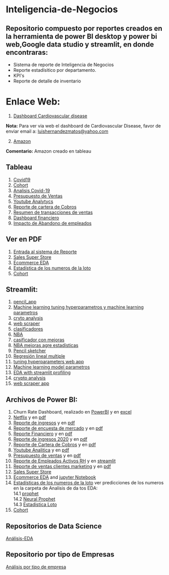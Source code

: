 # Inteligencia-de-Negocios

##  Repositorio  compuesto por reportes creados en la herramienta de power BI desktop y power bi web,Google data studio y streamlit, en donde encontraras:  

- Sistema de reporte de Inteligencia de Negocios
- Reporte estadísitico por departamento.
- KPI's
- Reporte de detalle de inventario  


# Enlace Web:  


1. [Dashboard Cardiovascular disease](https://datastudio.google.com/s/oc9zJabceAI)

**Nota:** Para ver via web el dashboard de Cardiovascular Disease, favor de  enviar email a: luishernandezmatos@yahoo.com

2. [Amazon](https://public.tableau.com/app/profile/luis.hernandez3032/viz/AmzonDash/Amazon?publish=yes)

**Comentario:**
Amazon creado en tableau  

## Tableau
1. [Covid19](https://public.tableau.com/views/CovidPortafolio/Dashboard1?:language=es-ES&publish=yes&:display_count=n&:origin=viz_share_link)
2. [Cohort](https://public.tableau.com/app/profile/luis.hernandez3032/viz/Cohort_16890033771610/cohort?publish=yes)
3. [Analisis Covid-19](https://public.tableau.com/app/profile/luis.hernandez3032/viz/CovidAnalysis_16898814050200/Covid-19?publish=yes)
4. [Presupuesto de Ventas](https://public.tableau.com/app/profile/luis.hernandez3032/viz/PresupuestodeVentas_17049010936120/Presupuesto?publish=yes)
5. [Youtube Analytycs](https://public.tableau.com/app/profile/luis.hernandez3032/viz/YotubeAnalytics/Yotube)
6. [Reporte de cartera de Cobros](https://public.tableau.com/app/profile/luis.hernandez3032/viz/ReportedeCobranzaDashboard/cobros)
7. [Resumen de transacciones de ventas](https://public.tableau.com/app/profile/luis.hernandez3032/viz/FOMICUSTIKS/Dashboard1)
8. [Dashboard financiero](https://public.tableau.com/app/profile/luis.hernandez3032/viz/DIZTEKU/Dashboard1)
9. [Impacto de Abandono de empleados](https://public.tableau.com/views/fugadeempleados/Dashboard1?:language=es-ES&publish=yes&:sid=&:display_count=n&:origin=viz_share_link)

## Ver en PDF
1. [Entrada al sistema de Reporte](https://github.com/luishernand/Inteligencia-de-Negocios/blob/master/estadisticas.pdf)
2. [Sales Super Store](https://github.com/luishernand/Inteligencia-de-Negocios/blob/master/salessupertores.pdf)
3. [Ecommerce EDA](https://github.com/luishernand/Inteligencia-de-Negocios/blob/master/ecommerce%20EDA.pdf)
4. [Estadística de los numeros de la loto](https://github.com/luishernand/Inteligencia-de-Negocios/blob/master/estadisticas_loto.pdf)
5. [Cohort](https://github.com/luishernand/Inteligencia-de-Negocios/blob/master/cohort.pdf)


## Streamlit:
1. [pencil_app](https://github.com/luishernand/pencil_app)
1. [Machine learning tuning  hyperparametros y machine learning parametros](https://github.com/luishernand/ml_parameters_streamlit_app)
1. [cryto analysis](https://github.com/luishernand/crypto_analysis)
1. [web scraper](https://github.com/luishernand/web_scraper)    
1. [clasificadores](https://clasificador-app.herokuapp.com/)  
1. [NBA](https://nba-apy.herokuapp.com/)
1. [casificador con mejoras](https://clasificadorapp.herokuapp.com/)  
1. [NBA mejoras agre estadísticas](https://nba-references.herokuapp.com/)  
1. [Pencil sketcher](https://pencil-app.herokuapp.com/)
1. [Regresión lineal multiple](https://share.streamlit.io/luishernand/lineal_regression_app/main/share_lineal.py)
1. [tuning hyperparameters web app](https://share.streamlit.io/luishernand/ml_parameters_streamlit_app/main/ml_opt_app.py)
1. [Machine learning model parametros](https://share.streamlit.io/luishernand/ml_parameters_streamlit_app/main/ml_app.py)
1. [EDA with streamlit profiling](https://eda-ap.herokuapp.com/)
1. [crypto analysis](https://crypto-analysys.herokuapp.com/)
1. [web scraper app](https://scraper-a.herokuapp.com/)


## Archivos de Power BI: 
1. Churn Rate Dashboard,  realizado en [PowerBI](https://github.com/luishernand/Inteligencia-de-Negocios/blob/master/dashboard.pbix) y en [excel](https://github.com/luishernand/Inteligencia-de-Negocios/blob/master/dashboard_churn%20excel.xlsx)
2. [Netflix](https://github.com/luishernand/Inteligencia-de-Negocios/blob/master/netflix.pbix) y en [pdf](https://github.com/luishernand/Inteligencia-de-Negocios/blob/master/netflix.pdf)
3. [Reporte de ingresos](https://github.com/luishernand/Inteligencia-de-Negocios/blob/master/reporte%20de%20ingresos.pbix) y en [pdf](https://github.com/luishernand/Inteligencia-de-Negocios/blob/master/reporte%20de%20ingresos.pdf)
4. [Reporte de encuesta de mercado](https://github.com/luishernand/Inteligencia-de-Negocios/blob/master/Reporte%20de%20encuestas%20de%20mercado.pbix) y en [pdf](https://github.com/luishernand/Inteligencia-de-Negocios/blob/master/Reporte%20de%20encuestas%20de%20mercado.pdf)
5. [Reporte Financiero](https://github.com/luishernand/Inteligencia-de-Negocios/blob/master/Reporte%20financiero.pbix) y en [pdf](https://github.com/luishernand/Inteligencia-de-Negocios/blob/master/Reporte%20financiero.pdf)
6. [Reporte de ingresos 2020](https://github.com/luishernand/Inteligencia-de-Negocios/blob/master/reporte%20de%20Fomikustics.pbix) y en [pdf](https://github.com/luishernand/Inteligencia-de-Negocios/blob/master/reporte%20de%20Fomikustics.pdf)
7. [Reporte de Cartera de Cobros](https://github.com/luishernand/Inteligencia-de-Negocios/blob/master/reporte%20de%20cobranzas.pbix) y en [pdf](https://github.com/luishernand/Inteligencia-de-Negocios/blob/master/reporte%20de%20cobranzas.pdf)
8. [Youtube Analitica](https://github.com/luishernand/Inteligencia-de-Negocios/blob/master/Reporte%20de%20visitas%20youtube.pbix) y en [pdf](https://github.com/luishernand/Inteligencia-de-Negocios/blob/master/Reporte%20de%20visitas%20youtube.pdf)
9. [Presupuesto de ventas](https://github.com/luishernand/Inteligencia-de-Negocios/blob/master/Reporte%20de%20presupuesto%20de%20ventas.pbix) y en  [pdf](https://github.com/luishernand/Inteligencia-de-Negocios/blob/master/Reporte%20de%20presupuesto%20de%20ventas.pdf)
10. [Reporte de Empleados Activos RH](https://github.com/luishernand/Inteligencia-de-Negocios/blob/master/reporte%20de%20RHH%20empleados%20activos.pbix) y en [streamlit](https://share.streamlit.io/luishernand/rh-apps/main/rh.py)
11. [Reporte de ventas clientes marketing](https://github.com/luishernand/Inteligencia-de-Negocios/blob/master/Reporte%20Marketing.pbix) y  en [pdf](https://github.com/luishernand/Inteligencia-de-Negocios/blob/master/Reporte%20Marketing.pdf)
12. [Sales Super Store](https://github.com/luishernand/Inteligencia-de-Negocios/blob/master/salessupertores.pbix)
13. [Ecommerce EDA](https://github.com/luishernand/Inteligencia-de-Negocios/blob/master/ecommerce%20EDA.pbix) and [jupyter Notebook](https://nbviewer.org/github/luishernand/Analisis-EDA-predicciones/blob/master/ecommerce%20EDA.ipynb)
14. [Estadísticas de los numeros de la loto](https://github.com/luishernand/Inteligencia-de-Negocios/blob/master/estadisticas.pbix) ver predicciones de los numeros en la carpeta de Analisis de da tos EDA:        
    14.1  [prophet](https://nbviewer.org/github/luishernand/Analisis-EDA-predicciones/blob/master/Predicciones_del_loto.ipynb)          
    14.2  [Neural Prophet](https://nbviewer.org/github/luishernand/Analisis-EDA-predicciones/blob/master/Loto_Neural_Prophet.ipynb)  
    14.3  [Estadistica Loto](https://nbviewer.org/github/luishernand/Analisis-EDA-predicciones/blob/master/Estadisticas%20Loto.ipynb)
15. [Cohort](https://github.com/luishernand/Inteligencia-de-Negocios/blob/master/cohort.pbix) 


## Repositorios de Data Science 
[Análisis-EDA](https://luishernand.github.io/Analisis-EDA-predicciones/)

## Repositorio por tipo de Empresas  
[Análisis por tipo de empresa](https://luishernand.github.io/Mis-proyectos-de-ML-por-tipo-Industrias/)






